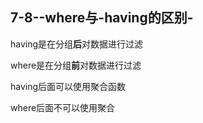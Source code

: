 ## 7-8--where与-having的区别-

having是在分组**后**对数据进行过滤

where是在分组**前**对数据进行过滤

having后面可以使用聚合函数

where后面不可以使用聚合
